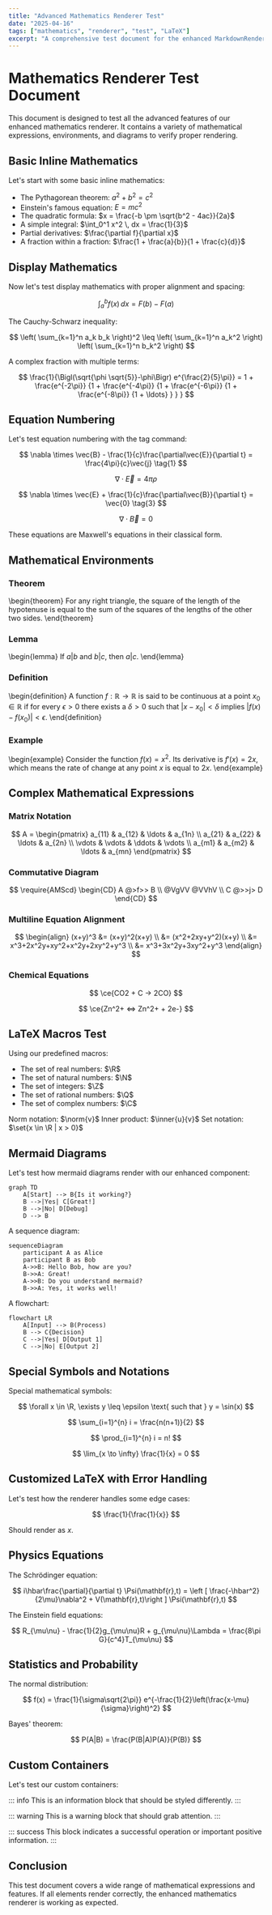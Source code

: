```yaml
---
title: "Advanced Mathematics Renderer Test"
date: "2025-04-16"
tags: ["mathematics", "renderer", "test", "LaTeX"]
excerpt: "A comprehensive test document for the enhanced MarkdownRenderer with improved math support."
---
```


# Mathematics Renderer Test Document

This document is designed to test all the advanced features of our enhanced mathematics renderer. It contains a variety of mathematical expressions, environments, and diagrams to verify proper rendering.

## Basic Inline Mathematics

Let's start with some basic inline mathematics:

- The Pythagorean theorem: $a^2 + b^2 = c^2$
- Einstein's famous equation: $E = mc^2$
- The quadratic formula: $x = \frac{-b \pm \sqrt{b^2 - 4ac}}{2a}$
- A simple integral: $\int_0^1 x^2 \, dx = \frac{1}{3}$
- Partial derivatives: $\frac{\partial f}{\partial x}$
- A fraction within a fraction: $\frac{1 + \frac{a}{b}}{1 + \frac{c}{d}}$

## Display Mathematics

Now let's test display mathematics with proper alignment and spacing:

$$
\int_a^b f(x) \, dx = F(b) - F(a)
$$

The Cauchy-Schwarz inequality:

$$
\left( \sum_{k=1}^n a_k b_k \right)^2 \leq \left( \sum_{k=1}^n a_k^2 \right) \left( \sum_{k=1}^n b_k^2 \right)
$$

A complex fraction with multiple terms:

$$
\frac{1}{\Bigl(\sqrt{\phi \sqrt{5}}-\phi\Bigr) e^{\frac{2}{5}\pi}} = 1 + \frac{e^{-2\pi}} {1 + \frac{e^{-4\pi}} {1 + \frac{e^{-6\pi}} {1 + \frac{e^{-8\pi}} {1 + \ldots} } } }
$$

## Equation Numbering

Let's test equation numbering with the tag command:

$$
\nabla \times \vec{B} - \frac{1}{c}\frac{\partial\vec{E}}{\partial t} = \frac{4\pi}{c}\vec{j} \tag{1}
$$

$$
\nabla \cdot \vec{E} = 4 \pi \rho \tag{2}
$$

$$
\nabla \times \vec{E} + \frac{1}{c}\frac{\partial\vec{B}}{\partial t} = \vec{0} \tag{3}
$$

$$
\nabla \cdot \vec{B} = 0 \tag{4}
$$

These equations are Maxwell's equations in their classical form.

## Mathematical Environments

### Theorem

\begin{theorem}
For any right triangle, the square of the length of the hypotenuse is equal to the sum of the squares of the lengths of the other two sides.
\end{theorem}

### Lemma

\begin{lemma}
If $a|b$ and $b|c$, then $a|c$.
\end{lemma}

### Definition

\begin{definition}
A function $f: \mathbb{R} \to \mathbb{R}$ is said to be continuous at a point $x_0 \in \mathbb{R}$ if for every $\epsilon > 0$ there exists a $\delta > 0$ such that $|x - x_0| < \delta$ implies $|f(x) - f(x_0)| < \epsilon$.
\end{definition}

### Example

\begin{example}
Consider the function $f(x) = x^2$. Its derivative is $f'(x) = 2x$, which means the rate of change at any point $x$ is equal to $2x$.
\end{example}

## Complex Mathematical Expressions

### Matrix Notation

$$
A = \begin{pmatrix}
a_{11} & a_{12} & \ldots & a_{1n} \\
a_{21} & a_{22} & \ldots & a_{2n} \\
\vdots & \vdots & \ddots & \vdots \\
a_{m1} & a_{m2} & \ldots & a_{mn}
\end{pmatrix}
$$

### Commutative Diagram

$$
\require{AMScd}
\begin{CD}
A @>f>> B \\
@VgVV @VVhV \\
C @>>j> D
\end{CD}
$$

### Multiline Equation Alignment

$$
\begin{align}
(x+y)^3 &= (x+y)^2(x+y) \\
&= (x^2+2xy+y^2)(x+y) \\
&= x^3+2x^2y+xy^2+x^2y+2xy^2+y^3 \\
&= x^3+3x^2y+3xy^2+y^3
\end{align}
$$

### Chemical Equations

$$
\ce{CO2 + C -> 2CO}
$$

$$
\ce{Zn^2+ <=> Zn^2+ + 2e-}
$$

## LaTeX Macros Test

Using our predefined macros:

- The set of real numbers: $\R$
- The set of natural numbers: $\N$
- The set of integers: $\Z$
- The set of rational numbers: $\Q$
- The set of complex numbers: $\C$

Norm notation: $\norm{v}$
Inner product: $\inner{u}{v}$
Set notation: $\set{x \in \R | x > 0}$

## Mermaid Diagrams

Let's test how mermaid diagrams render with our enhanced component:

```mermaid
graph TD
    A[Start] --> B{Is it working?}
    B -->|Yes| C[Great!]
    B -->|No| D[Debug]
    D --> B
```

A sequence diagram:

```mermaid
sequenceDiagram
    participant A as Alice
    participant B as Bob
    A->>B: Hello Bob, how are you?
    B->>A: Great!
    A->>B: Do you understand mermaid?
    B->>A: Yes, it works well!
```

A flowchart:

```mermaid
flowchart LR
    A[Input] --> B(Process)
    B --> C{Decision}
    C -->|Yes| D[Output 1]
    C -->|No| E[Output 2]
```

## Special Symbols and Notations

Special mathematical symbols:

$$
\forall x \in \R, \exists y \leq \epsilon \text{ such that } y = \sin(x)
$$

$$
\sum_{i=1}^{n} i = \frac{n(n+1)}{2}
$$

$$
\prod_{i=1}^{n} i = n!
$$

$$
\lim_{x \to \infty} \frac{1}{x} = 0
$$

## Customized LaTeX with Error Handling

Let's test how the renderer handles some edge cases:

$$
\frac{1}{\frac{1}{x}}
$$

Should render as $x$.

## Physics Equations

The Schrödinger equation:

$$
i\hbar\frac{\partial}{\partial t} \Psi(\mathbf{r},t) = \left [ \frac{-\hbar^2}{2\mu}\nabla^2 + V(\mathbf{r},t)\right ] \Psi(\mathbf{r},t)
$$

The Einstein field equations:

$$
R_{\mu\nu} - \frac{1}{2}g_{\mu\nu}R + g_{\mu\nu}\Lambda = \frac{8\pi G}{c^4}T_{\mu\nu}
$$

## Statistics and Probability

The normal distribution:

$$
f(x) = \frac{1}{\sigma\sqrt{2\pi}} e^{-\frac{1}{2}\left(\frac{x-\mu}{\sigma}\right)^2}
$$

Bayes' theorem:

$$
P(A|B) = \frac{P(B|A)P(A)}{P(B)}
$$

## Custom Containers

Let's test our custom containers:

::: info
This is an information block that should be styled differently.
:::

::: warning
This is a warning block that should grab attention.
:::

::: success
This block indicates a successful operation or important positive information.
:::

## Conclusion

This test document covers a wide range of mathematical expressions and features. If all elements render correctly, the enhanced mathematics renderer is working as expected.